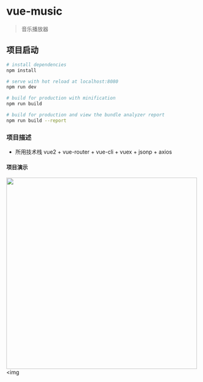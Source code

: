 # vue-music

> 音乐播放器

## 项目启动

``` bash
# install dependencies
npm install

# serve with hot reload at localhost:8080
npm run dev

# build for production with minification
npm run build

# build for production and view the bundle analyzer report
npm run build --report
```
### 项目描述
* 所用技术栈
vue2 + vue-router + vue-cli + vuex + jsonp + axios

#### 项目演示

<img src="https://github.com/wangyuan3181/uesdCar/blob/master/show/%E5%88%86%E9%A1%B5%E6%9D%A1.gif" width="500" height="500"/> <img
